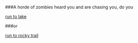 ###A horde of zombies heard you and are chasing you, do you

[run to lake](lake.md)

###or

[run to rocky trail](rocky-trail.md)